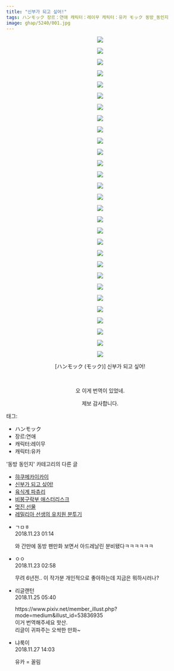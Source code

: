 ```yaml
---
title: "신부가 되고 싶어!"
tags: ハンモック 장르：연애 캐릭터：레이무 캐릭터：유카 モック 동방_동인지
image: ghap/5240/001.jpg
---
```

<div class="article">
<p style="text-align: center; clear: none; float: none;"><img src="{{ site.nasurl }}/ghap/5240/001.jpg"/></p>
<p style="text-align: center; clear: none; float: none;"><img src="{{ site.nasurl }}/ghap/5240/002.jpg"/></p>
<p style="text-align: center; clear: none; float: none;"><img src="{{ site.nasurl }}/ghap/5240/003.jpg"/></p>
<p style="text-align: center; clear: none; float: none;"><img src="{{ site.nasurl }}/ghap/5240/004.jpg"/></p>
<p style="text-align: center; clear: none; float: none;"><img src="{{ site.nasurl }}/ghap/5240/005.jpg"/></p>
<p style="text-align: center; clear: none; float: none;"><img src="{{ site.nasurl }}/ghap/5240/006.jpg"/></p>
<p style="text-align: center; clear: none; float: none;"><img src="{{ site.nasurl }}/ghap/5240/007.jpg"/></p>
<p style="text-align: center; clear: none; float: none;"><img src="{{ site.nasurl }}/ghap/5240/008.jpg"/></p>
<p style="text-align: center; clear: none; float: none;"><img src="{{ site.nasurl }}/ghap/5240/009.jpg"/></p>
<p style="text-align: center; clear: none; float: none;"><img src="{{ site.nasurl }}/ghap/5240/010.jpg"/></p>
<p style="text-align: center; clear: none; float: none;"><img src="{{ site.nasurl }}/ghap/5240/011.jpg"/></p>
<p style="text-align: center; clear: none; float: none;"><img src="{{ site.nasurl }}/ghap/5240/012.jpg"/></p>
<p style="text-align: center; clear: none; float: none;"><img src="{{ site.nasurl }}/ghap/5240/013.jpg"/></p>
<p style="text-align: center; clear: none; float: none;"><img src="{{ site.nasurl }}/ghap/5240/014.jpg"/></p>
<p style="text-align: center; clear: none; float: none;"><img src="{{ site.nasurl }}/ghap/5240/015.jpg"/></p>
<p style="text-align: center; clear: none; float: none;"><img src="{{ site.nasurl }}/ghap/5240/016.jpg"/></p>
<p style="text-align: center; clear: none; float: none;"><img src="{{ site.nasurl }}/ghap/5240/017.jpg"/></p>
<p style="text-align: center; clear: none; float: none;"><img src="{{ site.nasurl }}/ghap/5240/018.jpg"/></p>
<p style="text-align: center; clear: none; float: none;"><img src="{{ site.nasurl }}/ghap/5240/019.jpg"/></p>
<p style="text-align: center; clear: none; float: none;"><img src="{{ site.nasurl }}/ghap/5240/020.jpg"/></p>
<p style="text-align: center; clear: none; float: none;"><img src="{{ site.nasurl }}/ghap/5240/021.jpg"/></p>
<p style="text-align: center; clear: none; float: none;"><img src="{{ site.nasurl }}/ghap/5240/022.jpg"/></p>
<p style="text-align: center; clear: none; float: none;"><img src="{{ site.nasurl }}/ghap/5240/023.jpg"/></p>
<p style="text-align: center; clear: none; float: none;"><img src="{{ site.nasurl }}/ghap/5240/024.jpg"/></p>
<p style="text-align: center; clear: none; float: none;"><img src="{{ site.nasurl }}/ghap/5240/025.jpg"/></p>
<p style="text-align: center; clear: none; float: none;"><img src="{{ site.nasurl }}/ghap/5240/026.jpg"/></p>
<p style="text-align: center; clear: none; float: none;"><img src="{{ site.nasurl }}/ghap/5240/027.jpg"/></p>
<p style="text-align: center; clear: none; float: none;"><img src="{{ site.nasurl }}/ghap/5240/028.jpg"/></p>
<p style="text-align: center; clear: none; float: none;"><img src="{{ site.nasurl }}/ghap/5240/029.jpg"/></p>
<p style="text-align: center; clear: none; float: none;">[ハンモック (モック)] 신부가 되고 싶어!</p>
<p style="text-align: center; clear: none; float: none;"><br/></p>
<p style="text-align: center; clear: none; float: none;">오 이게 번역이 있었네.</p>
<p style="text-align: center; clear: none; float: none;">제보 감사합니다.</p>
</div><div class="tagTrail">
<p>태그: </p>
<ul>
<li>ハンモック</li>
<li>장르:연애</li>
<li>캐릭터:레이무</li>
<li>캐릭터:유카</li>
</ul>
</div><div class="another">
<p>'동방 동인지' 카테고리의 다른 글</p>
<ul>
<li><a href="/2018-11-28-ghap_5271">햐쿠메카이카이</a></li>
<li><a href="/2018-11-23-ghap_5240">신부가 되고 싶어!</a></li>
<li><a href="/2018-11-22-ghap_5239">육식계 파츄리</a></li>
<li><a href="/2018-11-20-ghap_5230">비봉구락부 애스터리스크</a></li>
<li><a href="/2018-11-20-ghap_5221">멋진 선물</a></li>
<li><a href="/2018-11-19-ghap_5210">레밀리아 선생의 유치원 분투기</a></li>
</ul>
</div><div class="cb_module cb_fluid">
<div class="cb_wrt cb_profile">
<div class="comment">
<ul>
<li class="cb_thumb_off" id="comment15377168">
<div class="cb_comment_area">
<div class="cb_info_area">
<div class="cb_section">
<span class="cb_nick_name">ㄱㅁㅎ</span>
</div>
<div class="cb_section">
<span class="cb_date">2018.11.23 01:14 </span>
</div>
</div>
<div class="cb_dsc_comment">
<p class="cb_dsc">
											와 간만에 동방 팬만화 보면서 아드레날린 분비됐다ㅋㅋㅋㅋㅋㅋ
										</p>
</div>
</div></li>
<li class="cb_thumb_off" id="comment15377232">
<div class="cb_comment_area">
<div class="cb_info_area">
<div class="cb_section">
<span class="cb_nick_name">ㅇㅇ</span>
</div>
<div class="cb_section">
<span class="cb_date">2018.11.23 02:58 </span>
</div>
</div>
<div class="cb_dsc_comment">
<p class="cb_dsc">
											무려 6년전.. 이 작가분 개인적으로 좋아하는데 지금은 뭐하시러나?
										</p>
</div>
</div></li>
<li class="cb_thumb_off" id="comment15378102">
<div class="cb_comment_area">
<div class="cb_info_area">
<div class="cb_section">
<span class="cb_nick_name">리글랜턴</span>
</div>
<div class="cb_section">
<span class="cb_date">2018.11.25 05:40 </span>
</div>
</div>
<div class="cb_dsc_comment">
<p class="cb_dsc">
											https://www.pixiv.net/member_illust.php?mode=medium&amp;illust_id=53836935<br/>
이거 번역해주세요 핫산.<br/>
리글이 귀파주는 오싹한 만화~<br/>
</p>
</div>
</div></li>
<li class="cb_thumb_off" id="comment15379127">
<div class="cb_comment_area">
<div class="cb_info_area">
<div class="cb_section">
<span class="cb_nick_name">냐룩이</span>
</div>
<div class="cb_section">
<span class="cb_date">2018.11.27 14:03 </span>
</div>
</div>
<div class="cb_dsc_comment">
<p class="cb_dsc">
											유카 = 꼴림
										</p>
</div>
</div></li>
</ul>
</div>
</div><!-- commentList close -->
</div>